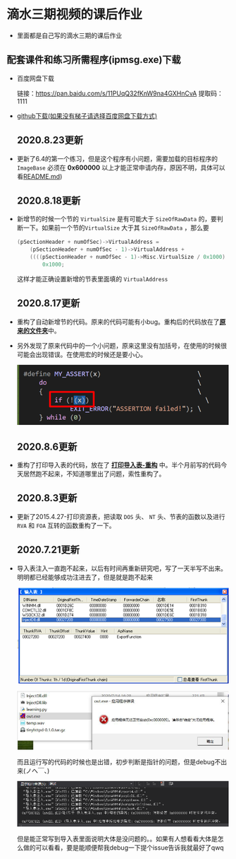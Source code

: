 # 滴水三期视频的课后作业

+ 里面都是自己写的滴水三期的课后作业

## 配套课件和练习所需程序(ipmsg.exe)下载

+ 百度网盘下载

  链接：https://pan.baidu.com/s/11PUqQ32fKnW9na4GXHnCvA 
  提取码：1111

+ [github下载(如果没有梯子请选择百度网盘下载方式)](https://github.com/smallzhong/drip-education-homework/raw/master/配套课件.zip)

  ## 2020.8.23更新

+ 更新了6.4的第一个练习，但是这个程序有小问题，需要加载的目标程序的 `ImageBase` 必须在 **0x600000** 以上才能正常申请内存，原因不明，具体可以看[README.md](https://github.com/smallzhong/drip-education-homework/blob/master/2015.6.4(1)-加载进程/readme.md))

  ## 2020.8.18更新

+ 新增节的时候一个节的 `VirtualSize` 是有可能大于 `SizeOfRawData` 的，要判断一下。如果前一个节的`VirtualSize` 大于其 `SizeOfRawData` ，那么要

  ```cpp
  (pSectionHeader + numOfSec)->VirtualAddress =
      (pSectionHeader + numOfSec - 1)->VirtualAddress +
      ((((pSectionHeader + numOfSec - 1)->Misc.VirtualSize / 0x1000) + 1)) *
          0x1000;
  ```

  这样才能正确设置新增的节表里面填的 `VirtualAddress`

  ## 2020.8.17更新

+ 重构了自动新增节的代码。原来的代码可能有小bug。重构后的代码放在了[**原来的文件夹**](./2015.3.19-自动在EXE中新增节)中。

+ 另外发现了原来代码中的一个小问题，原来这里没有加括号，在使用的时候很可能会出现错误。在使用宏的时候还是要小心。

  ![image-20200817105545275](https://raw.githubusercontent.com/smallzhong/picgo-pic-bed/master/image-20200817105545275.png)

  ## 2020.8.6更新

+ 重构了打印导入表的代码，放在了 [**打印导入表-重构**](./打印导入表-重构) 中。半个月前写的代码今天居然跑不起来，不知道哪里出了问题，索性重构了。

  ## 2020.8.3更新

+ 更新了2015.4.27-打印资源表，把读取 `DOS` 头、 `NT` 头、节表的函数以及进行 `RVA` 和 `FOA` 互转的函数重构了一下。

  ## 2020.7.21更新

+ 导入表注入一直跑不起来，以后有时间再重新研究吧，写了一天半写不出来。明明都已经能够成功注进去了，但是就是跑不起来

  ![看不见图请爬梯子](https://raw.githubusercontent.com/smallzhong/picgo-pic-bed/master/20200715211020.png)

  ![看不见图请爬梯子](https://raw.githubusercontent.com/smallzhong/picgo-pic-bed/master/20200715211212.png)

  而且运行写的代码的时候也是出错，初步判断是指针的问题，但是debug不出来(ノへ￣、)

  ![看不见图请爬梯子](https://raw.githubusercontent.com/smallzhong/picgo-pic-bed/master/20200715211242.png)

  但是能正常写到导入表里面说明大体是没问题的。。如果有人想看看大体是怎么做的可以看看，要是能顺便帮我debug一下提个issue告诉我就最好了qwq
